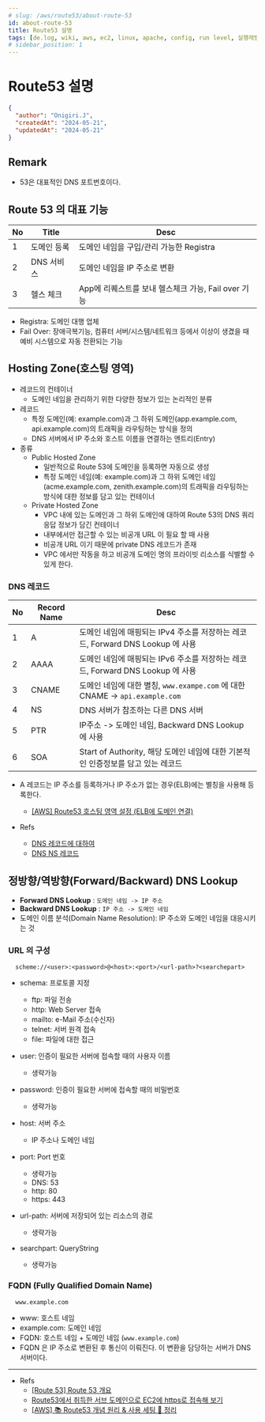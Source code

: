 ```yaml
---
# slug: /aws/route53/about-route-53
id: about-route-53
title: Route53 설명
tags: [de.log, wiki, aws, ec2, linux, apache, config, run level, 실행레벨, 부팅레벨]
# sidebar_position: 1
---
```


<!--title -->
# Route53 설명
<!--//title -->


```json
{
  "author": "Onigiri.J",
  "createdAt": "2024-05-21",
  "updatedAt": "2024-05-21"
}
```

## Remark
- 53은 대표적인 DNS 포트번호이다.


## Route 53 의 대표 기능
|No |Title     |Desc|
|---|---       |---|
|1  |도메인 등록|도메인 네임을 구입/관리 가능한 Registra |
|2  |DNS 서비스 |도메인 네임을 IP 주소로 변환|
|3  |헬스 체크   |App에 리퀘스트를 보내 헬스체크 가능, Fail over 기능|

- Registra: 도메인 대행 업체
- Fail Over: 장애극복기능, 컴퓨터 서버/시스템/네트워크 등에서 이상이 생겼을 때 예비 시스템으로 자동 전환되는 기능 


## Hosting Zone(호스팅 영역)
- 레코드의 컨테이너
  + 도메인 네임을 관리하기 위한 다양한 정보가 있는 논리적인 분류
- 레코드
  + 특정 도메인(예: example.com)과 그 하위 도메인(app.example.com, api.example.com)의 트래픽을 라우팅하는 방식을 정의
  + DNS 서버에서 IP 주소와 호스트 이름을 연결하는 엔트리(Entry)
- 종류
  + Public Hosted Zone
    - 일반적으로 Route 53에 도메인을 등록하면 자동으로 생성
    - 특정 도메인 네임(예: example.com)과 그 하위 도메인 네임(acme.example.com, zenith.example.com)의 트래픽을 라우팅하는 방식에 대한 정보를 담고 있는 컨테이너
  + Private Hosted Zone
    - VPC 내에 있는 도메인과 그 하위 도메인에 대하여 Route 53의 DNS 쿼리 응답 정보가 담긴 컨테이너
    - 내부에서만 접근할 수 있는 비공개 URL 이 필요 할 때 사용
    - 비공개 URL 이기 때문에 private DNS 레코드가 존재
    -  VPC 에서만 작동을 하고 비공개 도메인 명의 프라이빗 리소스를 식별할 수 있게 한다.

### DNS 레코드

|No |Record Name|Desc|
|---|---  |---|
|1  |A    |도메인 네임에 매핑되는 IPv4 주소를 저장하는 레코드, Forward DNS Lookup 에 사용|
|2  |AAAA |도메인 네임에 매핑되는 IPv6 주소를 저장하는 레코드, Forward DNS Lookup 에 사용|
|3  |CNAME|도메인 네임에 대한 별칭, `www.exampe.com` 에 대한 CNAME -> `api.example.com`|
|4  |NS   |DNS 서버가 참조하는 다른 DNS 서버|
|5  |PTR  |IP주소 -> 도메인 네임, Backward DNS Lookup 에 사용|
|6  |SOA  |Start of Authority, 해당 도메인 네임에 대한 기본적인 인증정보를 담고 있는 레코드|

- A 레코드는 IP 주소를 등록하거나 IP 주소가 없는 경우(ELB)에는 별칭을 사용해 등록한다.
  + [[AWS] Route53 호스팅 영역 설정 (ELB에 도메인 연결)](https://m.blog.naver.com/chloemoretz2000/222677946888)

- Refs
  + [DNS 레코드에 대하여](https://blog.naver.com/chloemoretz2000/222672544033)
  + [DNS NS 레코드](https://www.cloudflare.com/ko-kr/learning/dns/dns-records/dns-ns-record/)


## 정방향/역방향(Forward/Backward) DNS Lookup
- **Forward DNS Lookup** : `도메인 네임 -> IP 주소` 
- **Backward DNS Lookup** : `IP 주소 -> 도메인 네임`
- 도메인 이름 분석(Domain Name Resolution): IP 주소와 도메인 네임을 대응시키는 것

### URL 의 구성
```text
  scheme://<user>:<password>@<host>:<port>/<url-path>?<searchepart>
```
- schema: 프로토콜 지정
  + ftp: 파일 전송
  + http: Web Server 접속
  + mailto: e-Mail 주소(수신자)
  + telnet: 서버 원격 접속
  + file: 파일에 대한 접근

- user: 인증이 필요한 서버에 접속할 때의 사용자 이름
  + 생략가능

- password: 인증이 필요한 서버에 접속할 때의 비밀번호
  + 생략가능

- host: 서버 주소
  + IP 주소나 도메인 네임

- port: Port 번호
  + 생략가능
  + DNS: 53
  + http: 80
  + https: 443

- url-path: 서버에 저장되어 있는 리소스의 경로
  + 생략가능

- searchpart: QueryString
  + 생략가능

### FQDN (Fully Qualified Domain Name)
```text
  www.example.com
```
- www: 호스트 네임
- example.com: 도메인 네임
- FQDN: 호스트 네임 + 도메인 네임 (`www.example.com`)
- FQDN 은 IP 주소로 변환된 후 통신이 이뤄진다. 이 변환을 담당하는 서버가 DNS 서버이다.

---
- Refs
  + [[Route 53] Route 53 개요](https://ssunw.tistory.com/entry/Route-53-Route-53-%EA%B0%9C%EC%9A%94)
  + [Route53에서 취득한 서브 도메인으로 EC2에 https로 접속해 보기](https://dev.classmethod.jp/articles/jw-access-ec2-with-https-with-subdomain-acquired-from-route53/)
  + [[AWS] 📚 Route53 개념 원리 & 사용 세팅 💯 정리](https://inpa.tistory.com/entry/AWS-%F0%9F%93%9A-Route-53-%EA%B0%9C%EB%85%90-%EC%9B%90%EB%A6%AC-%EC%82%AC%EC%9A%A9-%EC%84%B8%ED%8C%85-%F0%9F%92%AF-%EC%A0%95%EB%A6%AC)